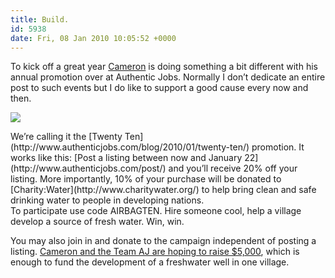 ```yaml
---
title: Build.
id: 5938
date: Fri, 08 Jan 2010 10:05:52 +0000
---
```


To kick off a great year [Cameron](http://www.cameronmoll.com/) is doing something a bit different with his annual promotion over at Authentic Jobs. Normally I don’t dedicate an entire post to such events but I do like to support a good cause every now and then.  

![](http://www.airbagindustries.com/bucket/charity-twentyten.png)



<div class="quote">We’re calling it the [Twenty Ten](http://www.authenticjobs.com/blog/2010/01/twenty-ten/) promotion. It works like this: [Post a listing between now and January 22](http://www.authenticjobs.com/post/) and you’ll receive 20% off your listing. More importantly, 10% of your purchase will be donated to [Charity:Water](http://www.charitywater.org/) to help bring clean and safe drinking water to people in developing nations.</div>To participate use code <span class="caps">AIRBAGTEN</span>. Hire someone cool, help a village develop a source of fresh water. Win, win.  

You may also join in and donate to the campaign independent of posting a listing. [Cameron and the Team AJ are hoping to raise $5,000](http://mycharitywater.org/p/campaign?campaign_id=3206), which is enough to fund the development of a freshwater well in one village.





